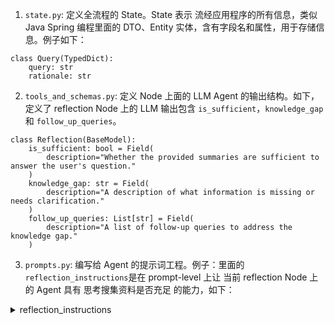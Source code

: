 1. `state.py`: 定义全流程的 State。State 表示 流经应用程序的所有信息，类似 Java Spring 编程里面的 DTO、Entity 实体，含有字段名和属性，用于存储信息。例子如下：<br>
```
class Query(TypedDict):
    query: str
    rationale: str
```

2. `tools_and_schemas.py`: 定义 Node 上面的 LLM Agent 的输出结构。如下，定义了 reflection Node 上的 LLM 输出包含 `is_sufficient`，`knowledge_gap` 和 `follow_up_queries`。<br>
```
class Reflection(BaseModel):
    is_sufficient: bool = Field(
        description="Whether the provided summaries are sufficient to answer the user's question."
    )
    knowledge_gap: str = Field(
        description="A description of what information is missing or needs clarification."
    )
    follow_up_queries: List[str] = Field(
        description="A list of follow-up queries to address the knowledge gap."
    )
```
3. `prompts.py`: 编写给 Agent 的提示词工程。例子：里面的 `reflection_instructions`是在 prompt-level 上让 当前 reflection Node 上的 Agent 具有 思考搜集资料是否充足 的能力，如下：<br>
<details>
<summary>reflection_instructions</summary>
```
reflection_instructions = """You are an expert research assistant analyzing summaries about "{research_topic}".

Instructions:
- Identify knowledge gaps or areas that need deeper exploration and generate a follow-up query. (1 or multiple).
- If provided summaries are sufficient to answer the user's question, don't generate a follow-up query.
- If there is a knowledge gap, generate a follow-up query that would help expand your understanding.
- Focus on technical details, implementation specifics, or emerging trends that weren't fully covered.

Requirements:
- Ensure the follow-up query is self-contained and includes necessary context for web search.

Output Format:
- Format your response as a JSON object with these exact keys:
   - "is_sufficient": true or false
   - "knowledge_gap": Describe what information is missing or needs clarification
   - "follow_up_queries": Write a specific question to address this gap

Example:
```json
{{
    "is_sufficient": true, // or false
    "knowledge_gap": "The summary lacks information about performance metrics and benchmarks", // "" if is_sufficient is true
    "follow_up_queries": ["What are typical performance benchmarks and metrics used to evaluate [specific technology]?"] // [] if is_sufficient is true
}}
```

Reflect carefully on the Summaries to identify knowledge gaps and produce a follow-up query. Then, produce your output following this JSON format:

Summaries:
{summaries}
"""
```
</details>

4. `utils.py`: 创建可复用的辅助函数、工具。如：加入引用编号。<br>
   
5. `configuration.py`: 管理 Agent 的配置参数，比如选择哪种模型，`default="gemini-2.5-pro-preview-05-06"`，和 Agent description。<br>

6. `graph.py`: 将所有部件连接成一个完整的 Agent，比如组装 Node，Edge，State，StateGraph。<br>

7. `run.py`: 运行 Agent，含有可视化运行中 Node, State 的信息。<br>
